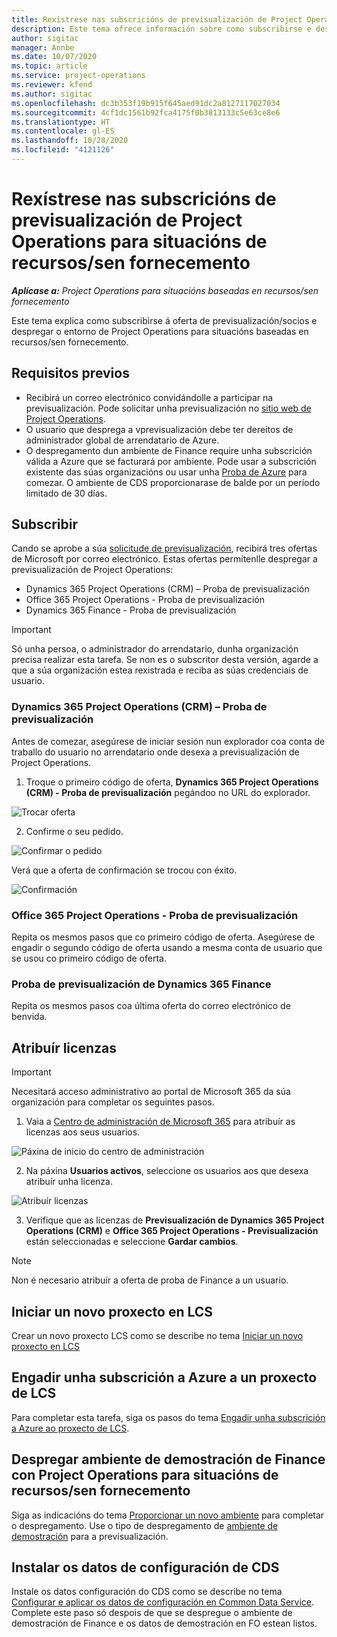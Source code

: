 ```yaml
---
title: Rexístrese nas subscricións de previsualización de Project Operations para situacións de recursos/sen fornecemento
description: Este tema ofrece información sobre como subscribirse e despregar Project Operations para situacións baseadas en recursos/sen fornecemento.
author: sigitac
manager: Annbe
ms.date: 10/07/2020
ms.topic: article
ms.service: project-operations
ms.reviewer: kfend
ms.author: sigitac
ms.openlocfilehash: dc3b353f19b915f645aed91dc2a8127117027034
ms.sourcegitcommit: 4cf1dc1561b92fca4175f0b3813133c5e63ce8e6
ms.translationtype: HT
ms.contentlocale: gl-ES
ms.lasthandoff: 10/28/2020
ms.locfileid: "4121126"
---
```

# <a name="sign-up-for-project-operations-preview-subscriptions-for-resource-non-stocked-scenarios"></a>Rexístrese nas subscricións de previsualización de Project Operations para situacións de recursos/sen fornecemento

_**Aplícase a:** Project Operations para situacións baseadas en recursos/sen fornecemento_

Este tema explica como subscribirse á oferta de previsualización/socios e despregar o entorno de Project Operations para situacións baseadas en recursos/sen fornecemento.

## <a name="prerequisites"></a>Requisitos previos

- Recibirá un correo electrónico convidándolle a participar na previsualización. Pode solicitar unha previsualización no [sitio web de Project Operations](https://dynamics.microsoft.com/en-us/project-operations/overview/).
- O usuario que desprega a vprevisualización debe ter dereitos de administrador global de arrendatario de Azure.
- O despregamento dun ambiente de Finance require unha subscrición válida a Azure que se facturará por ambiente. Pode usar a subscrición existente das súas organizacións ou usar unha [Proba de Azure](https://azure.microsoft.com/en-us/free/) para comezar. O ambiente de CDS proporcionarase de balde por un período limitado de 30 días.

## <a name="subscribe"></a>Subscribir

Cando se aprobe a súa [solicitude de previsualización](https://forms.office.com/FormsPro/Pages/ResponsePage.aspx?id=v4j5cvGGr0GRqy180BHbR56j8lZs0FdAvwT75_WNFyxUMkRDV1NYQU5TNjE2VjhKOVBUNVg2R0s1NC4u), recibirá tres ofertas de Microsoft por correo electrónico. Estas ofertas permítenlle despregar a previsualización de Project Operations:

- Dynamics 365 Project Operations (CRM) – Proba de previsualización
- Office 365 Project Operations - Proba de previsualización
- Dynamics 365 Finance - Proba de previsualización

> [!IMPORTANT]
> Só unha persoa, o administrador do arrendatario, dunha organización precisa realizar esta tarefa. Se non es o subscritor desta versión, agarde a que a súa organización estea rexistrada e reciba as súas credenciais de usuario.

### <a name="dynamics-365-project-operations-crm---preview-trial"></a>Dynamics 365 Project Operations (CRM) – Proba de previsualización 

Antes de comezar, asegúrese de iniciar sesión nun explorador coa conta de traballo do usuario no arrendatario onde desexa a previsualización de Project Operations.

1. Troque o primeiro código de oferta, **Dynamics 365 Project Operations (CRM) - Proba de previsualización** pegándoo no URL do explorador.

![Trocar oferta](./media/16RedeemFirstOfferNew.png)

2. Confirme o seu pedido.

![Confirmar o pedido](./media/17ConfirmOrderNew.png)

Verá que a oferta de confirmación se trocou con éxito.

![Confirmación](./media/18OrderConfirmationNew.png)

### <a name="office-365-project-operations---preview-trial"></a>Office 365 Project Operations - Proba de previsualización

Repita os mesmos pasos que co primeiro código de oferta. Asegúrese de engadir o segundo código de oferta usando a mesma conta de usuario que se usou co primeiro código de oferta.

### <a name="dynamics-365-finance-preview-trial"></a>Proba de previsualización de Dynamics 365 Finance

Repita os mesmos pasos coa última oferta do correo electrónico de benvida.

## <a name="assign-licenses"></a>Atribuír licenzas

> [!IMPORTANT]
> Necesitará acceso administrativo ao portal de Microsoft 365 da súa organización para completar os seguintes pasos.

1. Vaia a [Centro de administración de Microsoft 365](https://portal.office.com/) para atribuír as licenzas aos seus usuarios.

![Páxina de inicio do centro de administración](./media/14AdminPortal.png)

2. Na páxina **Usuarios activos**, seleccione os usuarios aos que desexa atribuír unha licenza.

![Atribuír licenzas](./media/15AssignLicenses.png)

3. Verifique que as licenzas de **Previsualización de Dynamics 365 Project Operations (CRM)** e **Office 365 Project Operations - Previsualización** están seleccionadas e seleccione **Gardar cambios**.

> [!NOTE]
> Non é necesario atribuír a oferta de proba de Finance a un usuario.

## <a name="start-a-new-project-in-lcs"></a>Iniciar un novo proxecto en LCS

Crear un novo proxecto LCS como se describe no tema [Iniciar un novo proxecto en LCS](create-lcs-project.md)

## <a name="add-an-azure-subscription-to-an-lcs-project"></a>Engadir unha subscrición a Azure a un proxecto de LCS

Para completar esta tarefa, siga os pasos do tema [Engadir unha subscrición a Azure ao proxecto de LCS](resource-add-azure-subscription-lcs-project.md).

## <a name="deploy-finance-demo-environment-with-project-operations-for-resourcenon-stocked-scenarios"></a>Despregar ambiente de demostración de Finance con Project Operations para situacións de recursos/sen fornecemento

Siga as indicacións do tema [Proporcionar un novo ambiente](resource-provision-new-environment.md) para completar o despregamento. Use o tipo de despregamento de [ambiente de demostración](https://docs.microsoft.com/dynamics365/fin-ops-core/dev-itpro/deployment/deploy-demo-environment) para a previsualización. 

## <a name="install-cds-setup-and-configuration-data"></a>Instalar os datos de configuración de CDS

Instale os datos configuración do CDS como se describe no tema [Configurar e aplicar os datos de configuración en Common Data Service](resource-apply-pro-setup-config-data.md).
Complete este paso só despois de que se despregue o ambiente de demostración de Finance e os datos de demostración en FO estean listos.
